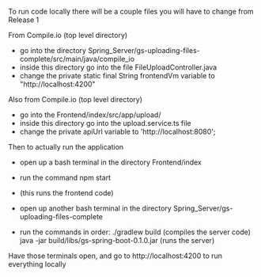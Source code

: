 To run code locally there will be a couple files you will have to change from Release 1

From Compile.io (top level directory)
* go into the directory Spring_Server/gs-uploading-files-complete/src/main/java/compile_io
* inside this directory go into the file FileUploadController.java
* change the private static final String frontendVm variable to "http://localhost:4200"

Also from Compile.io (top level directory)
* go into the Frontend/index/src/app/upload/
* inside this directory go into the upload.service.ts file
* change the private apiUrl variable to 'http://localhost:8080';


Then to actually run the application
* open up a bash terminal in the directory Frontend/index 
* run the command npm start
* (this runs the frontend code)

* open up another bash terminal in the directory Spring_Server/gs-uploading-files-complete
* run the commands in order:
./gradlew build        (compiles the server code)
java -jar build/libs/gs-spring-boot-0.1.0.jar     (runs the server)

Have those terminals open, and go to http://localhost:4200 to run everything locally 